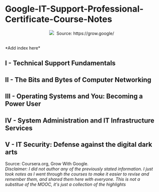 # Google-IT-Support-Professional-Certificate-Course-Notes
<p align="center">
  <img src="https://grow.google/static/images/logo_GwG.svg">
  
  <img />
  Source: https://grow.google/
</p>
<br>
*Add index here*

## I - Technical Support Fundamentals
## II - The Bits and Bytes of Computer Networking
## III - Operating Systems and You: Becoming a Power User
## IV - System Administration and IT Infrastructure Services
## V - IT Security: Defense against the digital dark arts

Source: Coursera.org, Grow With Google. <br>
*Disclaimer: I did not author any of the previously stated information. I just took notes as I went through the courses to make it easier to revise and remember them, and shared them here with everyone. This is not a substitue of the MOOC, it's just a collection of the highlights*
